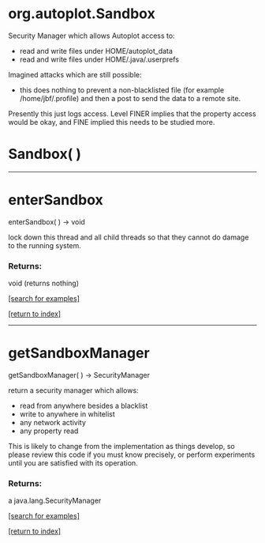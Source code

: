 # org.autoplot.Sandbox

Security Manager which allows Autoplot access to:<ul>
 <li>read and write files under HOME/autoplot_data
 <li>read and write files under HOME/.java/.userprefs
 </ul>
 
 Imagined attacks which are still possible:<ul>
 <li> this does nothing to prevent a non-blacklisted file 
 (for example /home/jbf/.profile) and then a post to send the data to
 a remote site.
 </ul>
 
 Presently this just logs access.  Level FINER implies that the property 
 access would be okay, and FINE implied this needs to be studied more.

# Sandbox( )


***
<a name="enterSandbox"></a>
# enterSandbox
enterSandbox(  ) &rarr; void

lock down this thread and all child threads so that they cannot do damage
 to the running system.

### Returns:
void (returns nothing)


<a href="https://github.com/autoplot/dev/search?q=enterSandbox&unscoped_q=enterSandbox">[search for examples]</a>

<a href="https://github.com/autoplot/documentation/blob/master/javadoc/index-all.md">[return to index]</a>

***
<a name="getSandboxManager"></a>
# getSandboxManager
getSandboxManager(  ) &rarr; SecurityManager

return a security manager which allows:<ul>
 <li>read from anywhere besides a blacklist
 <li>write to anywhere in whitelist
 <li>any network activity
 <li>any property read
 </ul>
 This is likely to change from the implementation as things develop, so
 please review this code if you must know precisely, or perform 
 experiments until you are satisfied with its operation.

### Returns:
a java.lang.SecurityManager


<a href="https://github.com/autoplot/dev/search?q=getSandboxManager&unscoped_q=getSandboxManager">[search for examples]</a>

<a href="https://github.com/autoplot/documentation/blob/master/javadoc/index-all.md">[return to index]</a>

